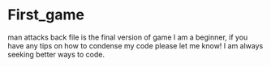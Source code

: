 # First_game
man attacks back file is the final version of game
I am a beginner, if you have any tips on how to condense my code please let me know! I am always seeking better ways to code. 
